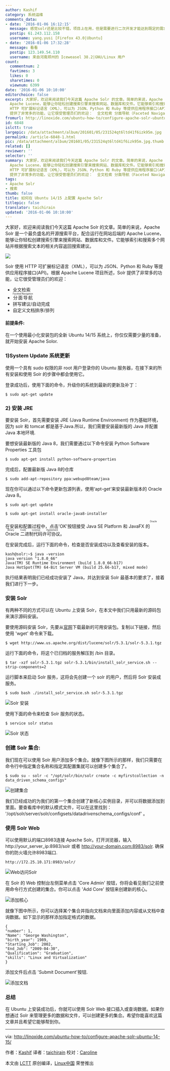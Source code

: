 ```yaml
---
author: Kashif
category: 系统运维
comments_data:
- date: '2016-01-06 16:12:15'
  message: 感觉solr还是比较不错，项目上在用，但是需要进行二次开发才能达到既定的需求。
  postip: 61.243.112.158
  username: yang.yusi [Firefox 43.0|Ubuntu]
- date: '2016-01-06 17:32:28'
  message: 看看
  postip: 123.149.54.110
  username: 来自河南郑州的 Iceweasel 38.2|GNU/Linux 用户
count:
  commentnum: 2
  favtimes: 3
  likes: 0
  sharetimes: 0
  viewnum: 6399
date: '2016-01-06 10:10:00'
editorchoice: false
excerpt: 大家好，欢迎来阅读我们今天这篇 Apache Solr 的文章。简单的来说，Apache Solr 是一个最负盛名的开源搜索平台，配合运行在网站后端的
  Apache Lucene，能够让你轻松创建搜索引擎来搜索网站、数据库和文件。它能够索引和搜索多个网站并根据搜索文本的相关内容返回搜索建议。  Solr 使用
  HTTP 可扩展标记语言（XML），可以为 JSON、Python 和 Ruby 等提供应用程序接口(API)。根据 Apache Lucene 项目所述，Solr
  提供了非常多的功能，让它很受管理员们的欢迎：  全文检索 分面导航（Faceted Navigation） 拼写建议/自动完成 自定义文档排序/
fromurl: http://linoxide.com/ubuntu-how-to/configure-apache-solr-ubuntu-14-15/
id: 6848
islctt: true
largepic: /data/attachment/album/201601/05/231524qt6ltd41f6izk95m.jpg
permalink: /article-6848-1.html
pic: /data/attachment/album/201601/05/231524qt6ltd41f6izk95m.jpg.thumb.jpg
related: []
reviewer: ''
selector: ''
summary: 大家好，欢迎来阅读我们今天这篇 Apache Solr 的文章。简单的来说，Apache Solr 是一个最负盛名的开源搜索平台，配合运行在网站后端的
  Apache Lucene，能够让你轻松创建搜索引擎来搜索网站、数据库和文件。它能够索引和搜索多个网站并根据搜索文本的相关内容返回搜索建议。  Solr 使用
  HTTP 可扩展标记语言（XML），可以为 JSON、Python 和 Ruby 等提供应用程序接口(API)。根据 Apache Lucene 项目所述，Solr
  提供了非常多的功能，让它很受管理员们的欢迎：  全文检索 分面导航（Faceted Navigation） 拼写建议/自动完成 自定义文档排序/
tags:
- Apache Solr
- 搜索
thumb: false
title: 如何在 Ubuntu 14/15 上配置 Apache Solr
titlepic: false
translator: taichirain
updated: '2016-01-06 10:10:00'
---
```


大家好，欢迎来阅读我们今天这篇 Apache Solr 的文章。简单的来说，Apache Solr 是一个最负盛名的开源搜索平台，配合运行在网站后端的 Apache Lucene，能够让你轻松创建搜索引擎来搜索网站、数据库和文件。它能够索引和搜索多个网站并根据搜索文本的相关内容返回搜索建议。


![](/data/attachment/album/201601/05/231524qt6ltd41f6izk95m.jpg)


Solr 使用 HTTP 可扩展标记语言（XML），可以为 JSON、Python 和 Ruby 等提供应用程序接口(API)。根据 Apache Lucene 项目所述，Solr 提供了非常多的功能，让它很受管理员们的欢迎：


* 全文检索
* <ruby> 分面导航 <rp>  （ </rp> <rt>  Faceted Navigation </rt> <rp>  ） </rp></ruby>
* 拼写建议/自动完成
* 自定义文档排序/排列


#### 前提条件:


在一个使用最小化安装包的全新 Ubuntu 14/15 系统上，你仅仅需要少量的准备，就开始安装 Apache Solor.


### 1)System Update 系统更新


使用一个具有 sudo 权限的非 root 用户登录你的 Ubuntu 服务器，在接下来的所有安装和使用 Solr 的步骤中都会使用它。


登录成功后，使用下面的命令，升级你的系统到最新的更新及补丁：



```
$ sudo apt-get update

```

### 2) 安装 JRE


要安装 Solr，首先需要安装 JRE (Java Runtime Environment) 作为基础环境，因为 solr 和 tomcat 都是基于Java.所以，我们需要安装最新版的 Java 并配置 Java 本地环境.


要想安装最新版的 Java 8，我们需要通过以下命令安装 Python Software Properties 工具包



```
$ sudo apt-get install python-software-properties

```

完成后，配置最新版 Java 8的仓库



```
$ sudo add-apt-repository ppa:webupd8team/java

```

现在你可以通过以下命令更新包源列表，使用‘apt-get’来安装最新版本的 Oracle Java 8。



```
$ sudo apt-get update

$ sudo apt-get install oracle-java8-installer

```

在安装和配置过程中，点击'OK'按钮接受 Java SE Platform 和 JavaFX 的<ruby> Oracle 二进制代码许可协议 <rp>  （ </rp> <rt>  Oracle Binary Code License Agreement </rt> <rp>  ） </rp></ruby>。


在安装完成后，运行下面的命令，检查是否安装成功以及查看安装的版本。



```
kash@solr:~$ java -version
java version "1.8.0_66"
Java(TM) SE Runtime Environment (build 1.8.0_66-b17)
Java HotSpot(TM) 64-Bit Server VM (build 25.66-b17, mixed mode)

```

执行结果表明我们已经成功安装了 Java，并达到安装 Solr 最基本的要求了，接着我们进行下一步。


### 安装 Solr


有两种不同的方式可以在 Ubuntu 上安装 Solr，在本文中我们只用最新的源码包来演示源码安装。


要使用源码安装 Solr，先要从[官网](http://lucene.apache.org/solr/)下载最新的可用安装包。复制以下链接，然后使用 'wget' 命令来下载。



```
$ wget http://www.us.apache.org/dist/lucene/solr/5.3.1/solr-5.3.1.tgz

```

运行下面的命令，将这个已归档的服务解压到 /bin 目录。



```
$ tar -xzf solr-5.3.1.tgz solr-5.3.1/bin/install_solr_service.sh --strip-components=2

```

运行脚本来启动 Solr 服务，这将会先创建一个 solr 的用户，然后将 Solr 安装成服务。



```
$ sudo bash ./install_solr_service.sh solr-5.3.1.tgz

```

![Solr 安装](/data/attachment/album/201601/05/231540ipv4nnajfpjpzt94.png)


使用下面的命令来检查 Solr 服务的状态。



```
$ service solr status

```

![Solr 状态](/data/attachment/album/201601/05/231540kr18ctd8spchphp1.png)


### 创建 Solr 集合:


我们现在可以使用 Solr 用户添加多个集合。就像下图所示的那样，我们只需要在命令行中指定集合名称和指定其配置集就可以创建多个集合了。



```
$ sudo su - solr -c "/opt/solr/bin/solr create -c myfirstcollection -n data_driven_schema_configs"

```

![创建集合](/data/attachment/album/201601/05/231541b3l53xl6g6ggs969.png)


我们已经成功的为我们的第一个集合创建了新核心实例目录，并可以将数据添加到里面。要查看库中的默认模式文件，可以在这里找到： '/opt/solr/server/solr/configsets/data*driven*schema\_configs/conf' 。


### 使用 Solr Web


可以使用默认的端口8983连接 Apache Solr。打开浏览器，输入 http://your\_server\_ip:8983/solr 或者 http://your-domain.com:8983/solr. 确保你的防火墙允许8983端口.



```
http://172.25.10.171:8983/solr/

```

![Web访问Solr](/data/attachment/album/201601/05/231542r604g8l4930i6i09.png)


在 Solr 的 Web 控制台左侧菜单点击 'Core Admin' 按钮，你将会看见我们之前使用命令行方式创建的集合。你可以点击 'Add Core' 按钮来创建新的核心。


![添加核心](/data/attachment/album/201601/05/231542n4wk6ttekfve5z6t.png)


就像下图中所示，你可以选择某个集合并指向文档来向里面添加内容或从文档中查询数据。如下显示的那样添加指定格式的数据。



```
{
"number": 1,
"Name": "George Washington",
"birth_year": 1989,
"Starting_Job": 2002,
"End_Job": "2009-04-30",
"Qualification": "Graduation",
"skills": "Linux and Virtualization"
}

```

添加文件后点击 'Submit Document'按钮.


![添加文档](/data/attachment/album/201601/05/231543ujq7qkzlaqztjlqt.png)


### 总结


在 Ubuntu 上安装成功后，你就可以使用 Solr Web 接口插入或查询数据。如果你想通过 Solr 来管理更多的数据和文件，可以创建更多的集合。希望你能喜欢这篇文章并且希望它能够帮到你。




---


via: <http://linoxide.com/ubuntu-how-to/configure-apache-solr-ubuntu-14-15/>


作者：[Kashif](http://linoxide.com/author/kashifs/) 译者：[taichirain](https://github.com/taichirain) 校对：[Caroline](https://github.com/carolinewuyan)


本文由 [LCTT](https://github.com/LCTT/TranslateProject) 原创编译，[Linux中国](https://linux.cn/) 荣誉推出